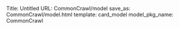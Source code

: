 Title: Untitled
URL: CommonCrawl/model
save_as: CommonCrawl/model.html
template: card_model
model_pkg_name: CommonCrawl

